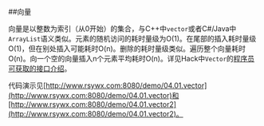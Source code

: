 ##向量

向量是以整数为索引（从0开始）的集合，与C++中`vector`或者C#/Java中`ArrayList`语义类似。元素的随机访问的耗时量级为O(1)。在尾部的插入耗时量级O(1)，但在别处插入可能耗时O(n)。删除的耗时量级类似。遍历整个向量耗时O(n)。向一个空的向量插入n个元素平均耗时O(n)。详见Hack中`Vector`的[程序员可获取的接口介绍](http://docs.hhvm.com/manual/en/class.hack.vectortv.php)。

代码演示见[http://www.rsywx.com:8080/demo/04.01.vector](http://www.rsywx.com:8080/demo/04.01.vector)和[http://www.rsywx.com:8080/demo/04.01.vector2](http://www.rsywx.com:8080/demo/04.01.vector2)。
